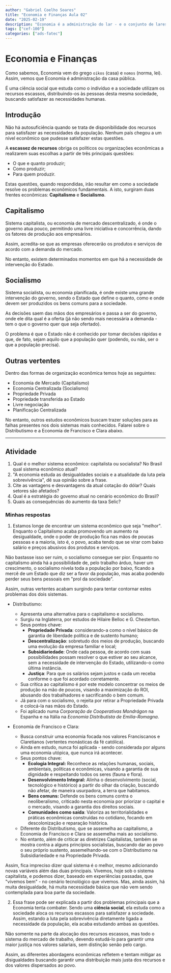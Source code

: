 ```yaml
---
author: "Gabriel Coelho Soares"
title: "Economia e Finanças Aula 02"
date: "2025-02-19"
description: "Economia é a administração do lar - e o conjunto de lares é o que denominamos de sociedade"
tags: ["cef-100"]
categories: ["ads-fatec"]
---
```

# Economia e Finanças

Como sabemos, Economia vem do grego `oikos` (casa) e `nomos` (norma, lei).
Assim, vemos que Economia é administração da casa pública.

É uma ciência social que estuda como o indivíduo e a sociedade
utilizam os recursos escassos, distribuindo-os às pessoas desta
mesma sociedade, buscando satisfazer as necessidades humanas.

## Introdução

Não há autosuficiência quando se trata de disponibilidade dos recursos
para satisfazer as necessidades da população. Nenhum país chegou a um
nível econômico que pudesse satisfazer estas questões.

A **escassez de recursos** obriga os políticos ou organizações econômicas
a realizarem suas escolhas a partir de três principais questões:

- O que e quanto produzir;
- Como produzir;
- Para quem produzir.

Estas questões, quando respondidas, irão resultar em como a sociedade
resolve os problemas econômicos fundamentais. A isto, surgiram duas
frentes econômicas: **Capitalismo** e **Socialismo**.

## Capitalismo

Sistema capitalista, ou economia de mercado descentralizado, é onde o
governo atua pouco, permitindo uma livre iniciativa e concorrência,
dando os fatores de produção aos empresários.

Assim, acredita-se que as empresas oferecerão os produtos e serviços
de acordo com a demanda do mercado.

No entanto, existem determinados momentos em que há a necessidade de
intervenção do Estado.

## Socialismo

Sistema socialista, ou economia planificada, é onde existe uma grande
intervenção do governo, sendo o Estado que define o quanto, como e onde
devem ser produzidos os bens comuns para a sociedade.

As decisões saem das mãos dos empresários e passa a ser do governo, onde
ele dita qual é a oferta (já não sendo mais necessária a demanda - tem o
que o governo quer que seja ofertado).

O problema é que o Estado não é conhecido por tomar decisões rápidas e que,
de fato, sejam aquilo que a população quer (podendo, ou não, ser o que a
população precisa).

## Outras vertentes

Dentro das formas de organização econômica temos hoje as seguintes:

- Economia de Mercado (Capitalismo)
- Economia Centralizada (Socialismo)
- Propriedade Privada
- Propriedade transferida ao Estado
- Livre negociação
- Planificação Centralizada

No entanto, outros estudos econômicos buscam trazer soluções para
as falhas presentes nos dois sistemas mais conhecidos. Falarei sobre
o Distributismo e a Economia de Francisco e Clara abaixo.

----------

## Atividade

1. Qual é o melhor sistema econômico: capitalista ou socialista?
No Brasil qual sistema econômico atual?
2. "A economia estuda as desigualdades sociais e a atualidade
da luta pela sobrevivência", dê sua opinião sobre a frase.
3. Cite as vantagens e desvantagens da atual cotação do dólar?
Quais setores são afetados?
4. Qual é a estratégia do governo atual no cenário econômico
do Brasil?
5. Quais as consequências do aumento da taxa Selic?

### Minhas respostas

1. Estamos longe de encontrar um sistema econômico que seja "melhor".
Enquanto o Capitalismo acaba promovendo um aumento na desigualdade,
onde o poder de produção fica nas mãos de poucas pessoas e a maioria,
isto é, o povo, acaba tendo que se virar com baixo salário e preços
abusivos dos produtos e serviços.

Não bastasse isso ser ruim, o socialismo consegue ser pior. Enquanto
no capitalismo ainda há a possibilidade de, pelo trabalho árduo, haver
um crescimento, o socialismo nivela toda a população por baixo,
ficando a mercê de um Estado que diz ser a favor da população, mas
acaba podendo perder seus bens pessoais em "prol da sociedade".

Assim, outras vertentes acabam surgindo para tentar contornar estes
problemas dos dois sistemas.

- Distributismo:
  - Apresenta uma alternativa para o capitalismo e socialismo.
  - Surgiu na Inglaterra, por estudos de Hilaire Belloc e G. Chesterton.
  - Seus pontos chave:
    - **Propriedade Privada**: considerando-a como o nível básico de garantia
    de liberdade política e de sustento humano;
    - **Descentralização**: sobretudo dos meios de produção, buscando uma
    evolução da empresa familiar e local;
    - **Subsidiariedade**: Onde cada pessoa, de acordo com suas possibilidades
    possam resolver o que estiver ao seu alcance, sem a necessidade de
    intervenção do Estado, utilizando-o como última instância.
    - **Justiça**: Para que os salários sejam justos e cada um receba
    conforme o que foi acordado corretamente.
  - Sua crítica ao capitalismo é por este modelo concentrar os meios de
  produção na mão de poucos, visando a maximização do ROI, abusando dos
  trabalhadores e sacrificando o bem comum.
  - Já para com o socialismo, o rejeita por retirar a Propriedade Privada
  e colocá-la nas mãos do Estado.
  - Foi aplicado numa *Corporação de Cooperativas Mondrágon* na Espanha e
  na Itália na *Economia Distributista de Emilia-Romagna*.

- Economia de Francisco e Clara:
  - Busca construir uma economia focada nos valores Franciscanos e
  Claretianos (vertentes monásticas da fé católica).
  - Ainda em estudo, nunca foi aplicada - sendo considerada por alguns
  uma economia utópica, que nunca irá acontecer.
  - Seus pontos chave:
    - **Ecologia Integral:** Reconhece as relações humanas, sociais,
    ambientais, políticas e econômicas, visando a garantia de sua
    dignidade e respeitando todos os seres (fauna e flora).
    - **Desenvolvimento Integral:** Alinha o desenvolvimento (social,
    tecnológico e histórico) a partir do olhar da criação, buscando
    não afetar, de maneira usurpadora, a terra que habitamos.
    - **Bens comuns:** Defende os bens comuns contra o neoliberalismo,
    criticado nesta economia por priorizar o capital e o mercado,
    visando a garantia dos direitos sociais.
    - **Comunidades como saída**: Valoriza as territorialidades e
    práticas econômicas construídas no cotidiano, focando em
    descolonização e reparação histórica.
  - Diferente do Distributismo, que se assemelha ao capitalismo, a
  Economia de Francisco e Clara se assemelha mais ao socialismo.
  - No entanto, além de criticar as diretrizes Capitalistas, também
  se mostra contra a alguns princípios socialistas, buscando dar
  ao povo o seu próprio sustento, assemelhando-se com o Distributismo
  na Subsidiariedade e na Propriedade Privada.

Assim, fica impreciso dizer qual sistema é o melhor, mesmo adicionando
novas variáveis além das duas principais. Vivemos, hoje sob o sistema
capitalista, e podemos dizer, baseado em experiências passadas, que
"vivemos bem" - no cenário tecnológico que vivemos. Mas, ainda assim,
há muita desigualdade, há muita necessidade básica que não vem sendo
contemplada para boa parte da sociedade.

2. Essa frase pode ser explicada a partir dos problemas principais que
a Economia tenta combater. Sendo uma **ciência social**, ela estuda
como a sociedade aloca os recursos escassos para satisfazer a sociedade.
Assim, estando a luta pela sobrevivência diretamente ligada a
necessidade da população, ela acaba estudando ambas as questões.

Não somente na parte da alocação dos recursos escassos, mas todo o
sistema do mercado de trabalho, devendo estudá-lo para garantir uma
maior justiça nos valores salariais, sem distinção senão pelo cargo.

Assim, as diferentes abordagens econômicas refletem e tentam mitigar as
disigualdades buscando garantir uma distribuição mais justa dos recursos
e dos valores dispersados ao povo.
